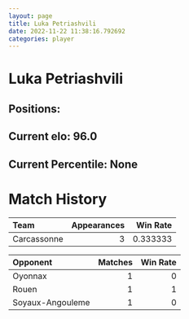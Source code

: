 ```yaml
---  
layout: page  
title: Luka Petriashvili  
date: 2022-11-22 11:38:16.792692  
categories: player  
---
```

# Luka Petriashvili

## Positions: 

## Current elo: 96.0

## Current Percentile: None

# Match History


| Team        |   Appearances |   Win Rate |
|:------------|--------------:|-----------:|
| Carcassonne |             3 |   0.333333 |

| Opponent         |   Matches |   Win Rate |
|:-----------------|----------:|-----------:|
| Oyonnax          |         1 |          0 |
| Rouen            |         1 |          1 |
| Soyaux-Angouleme |         1 |          0 |